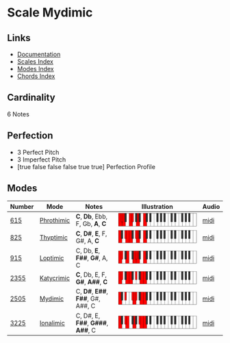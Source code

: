 # Scale Mydimic

## Links

- [Documentation](index.md)
- [Scales Index](Scales.md)
- [Modes Index](Modes.md)
- [Chords Index](Chords.md)

## Cardinality

6 Notes

## Perfection

- 3 Perfect Pitch
- 3 Imperfect Pitch
- [true false false false true true] Perfection Profile

## Modes

| Number | Mode | Notes | Illustration | Audio |
|--------|------|-------|--------------|-------|
| [615](https://ianring.com/musictheory/scales/615) | [Phrothimic](ModePhrothimic.md) | **C**, **Db**, Ebb, F, Gb, **A**, **C** | ![CNaturalPhrothimic](ModeCNaturalPhrothimic.png) | [midi](https://github.com/edipermadi/music/blob/main/docs/ModeCNaturalPhrothimic.mid?raw=true) | 
| [825](https://ianring.com/musictheory/scales/825) | [Thyptimic](ModeThyptimic.md) | **C**, **D#**, **E**, F, G#, A, **C** | ![CNaturalThyptimic](ModeCNaturalThyptimic.png) | [midi](https://github.com/edipermadi/music/blob/main/docs/ModeCNaturalThyptimic.mid?raw=true) | 
| [915](https://ianring.com/musictheory/scales/915) | [Loptimic](ModeLoptimic.md) | C, Db, **E**, **F##**, **G#**, A, C | ![CNaturalLoptimic](ModeCNaturalLoptimic.png) | [midi](https://github.com/edipermadi/music/blob/main/docs/ModeCNaturalLoptimic.mid?raw=true) | 
| [2355](https://ianring.com/musictheory/scales/2355) | [Katycrimic](ModeKatycrimic.md) | **C**, Db, E, F, **G#**, **A##**, **C** | ![CNaturalKatycrimic](ModeCNaturalKatycrimic.png) | [midi](https://github.com/edipermadi/music/blob/main/docs/ModeCNaturalKatycrimic.mid?raw=true) | 
| [2505](https://ianring.com/musictheory/scales/2505) | [Mydimic](ModeMydimic.md) | C, **D#**, **E##**, **F##**, G#, A##, C | ![CNaturalMydimic](ModeCNaturalMydimic.png) | [midi](https://github.com/edipermadi/music/blob/main/docs/ModeCNaturalMydimic.mid?raw=true) | 
| [3225](https://ianring.com/musictheory/scales/3225) | [Ionalimic](ModeIonalimic.md) | C, D#, E, **F##**, **G###**, **A##**, C | ![CNaturalIonalimic](ModeCNaturalIonalimic.png) | [midi](https://github.com/edipermadi/music/blob/main/docs/ModeCNaturalIonalimic.mid?raw=true) | 
